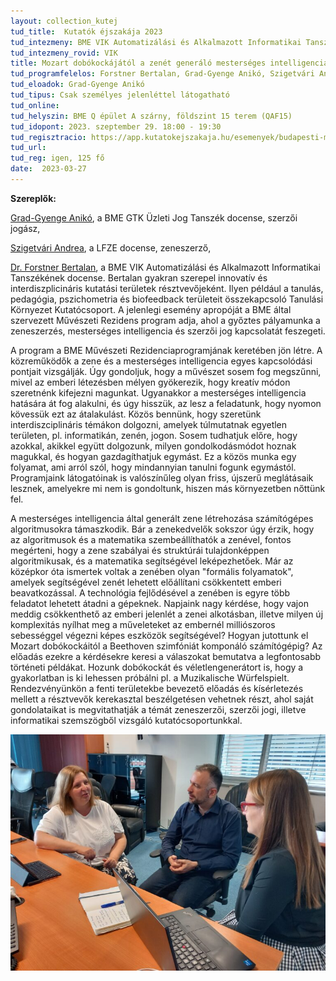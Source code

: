 ```yaml
---
layout: collection_kutej
tud_title:  Kutatók éjszakája 2023
tud_intezmeny: BME VIK Automatizálási és Alkalmazott Informatikai Tanszék
tud_intezmeny_rovid: VIK
title: Mozart dobókockájától a zenét generáló mesterséges intelligencia modellekig
tud_programfelelos: Forstner Bertalan, Grad-Gyenge Anikó, Szigetvári Andrea
tud_eloadok: Grad-Gyenge Anikó
tud_tipus: Csak személyes jelenléttel látogatható
tud_online: 
tud_helyszin: BME Q épület A szárny, földszint 15 terem (QAF15)
tud_idopont: 2023. szeptember 29. 18:00 - 19:30
tud_regisztracio: https://app.kutatokejszakaja.hu/esemenyek/budapesti-muszaki-es-gazdasagtudomanyi-egyetem/mozart-dobokockajatol-a-zenet-generalo-mesterseges-intelligencia-modellekig
tud_url: 
tud_reg: igen, 125 fő
date:  2023-03-27
---
```


**Szereplők:**

[Grad-Gyenge Anikó](https://law.bme.hu/munkatarsaink), a BME GTK Üzleti Jog Tanszék docense, szerzői jogász,

[Szigetvári Andrea](https://lfze.hu/zeneszerzes-oktatok/szigetvari-andrea-1435), a LFZE docense, zeneszerző, 

[Dr. Forstner Bertalan](https://www.aut.bme.hu/Staff/cyberci), a BME VIK Automatizálási és Alkalmazott Informatikai Tanszékének docense. Bertalan gyakran szerepel innovatív és interdiszplicináris kutatási területek résztvevőjeként. Ilyen például a tanulás, pedagógia, pszichometria és biofeedback területeit összekapcsoló Tanulási Környezet Kutatócsoport. A jelenlegi esemény apropóját a BME által szervezett Művészeti Rezidens program adja, ahol a győztes pályamunka a zeneszerzés, mesterséges intelligencia és szerzői jog kapcsolatát feszegeti.

A program a BME Művészeti Rezidenciaprogramjának keretében jön létre. A közreműködők a zene és a mesterséges intelligencia egyes kapcsolódási pontjait vizsgálják. Úgy gondoljuk, hogy a művészet sosem fog megszűnni, mivel az emberi létezésben mélyen gyökerezik, hogy kreatív módon szeretnénk kifejezni magunkat. Ugyanakkor a mesterséges intelligencia hatására át fog alakulni, és úgy hisszük, az lesz a feladatunk, hogy nyomon kövessük ezt az átalakulást. 
Közös bennünk, hogy szeretünk interdiszciplináris témákon dolgozni, amelyek túlmutatnak egyetlen területen, pl. informatikán, zenén, jogon. Sosem tudhatjuk előre, hogy azokkal, akikkel együtt dolgozunk, milyen gondolkodásmódot hoznak magukkal, és hogyan gazdagíthatjuk egymást. Ez a közös munka egy folyamat, ami arról szól, hogy mindannyian tanulni fogunk egymástól. Programjaink látogatóinak is valószínűleg olyan friss, újszerű meglátásaik lesznek, amelyekre mi nem is gondoltunk, hiszen más környezetben nőttünk fel.



A mesterséges intelligencia által generált zene létrehozása számítógépes algoritmusokra támaszkodik. Bár a zenekedvelők sokszor úgy érzik, hogy az algoritmusok és a matematika szembeállíthatók a zenével, fontos megérteni, hogy a zene szabályai és struktúrái tulajdonképpen algoritmikusak, és a matematika segítségével leképezhetőek. 
Már az középkor óta ismertek voltak a zenében olyan "formális folyamatok", amelyek segítségével zenét lehetett előállítani csökkentett emberi beavatkozással. A technológia fejlődésével  a zenében is egyre több feladatot lehetett átadni a gépeknek. Napjaink nagy kérdése, hogy vajon meddig csökkenthető az emberi jelenlét a zenei alkotásban, illetve milyen új komplexitás nyílhat meg a műveleteket az embernél milliószoros sebességgel végezni képes eszközök segítségével? Hogyan jutottunk el Mozart dobókockáitól a Beethoven szimfóniát komponáló számítógépig? Az előadás ezekre a kérdésekre keresi a válaszokat bemutatva a legfontosabb történeti példákat. Hozunk dobókockát és véletlengenerátort is, hogy a gyakorlatban is ki lehessen próbálni pl. a Muzikalische Würfelspielt. 
Rendezvényünkön a fenti területekbe bevezető előadás és kísérletezés mellett a résztvevők kerekasztal beszélgetésen vehetnek részt, ahol saját gondolataikat is megvitathatják a témát zeneszerzői, szerzői jogi, illetve informatikai szemszögből vizsgáló kutatócsoportunkkal. 

![Mozart dobókockájától a zenét generáló mesterséges intelligencia modellekig](images/mozart-dobokockajatol-a-zenet-generalo-mesterseges-intelligencia-modellekig.jpg)
